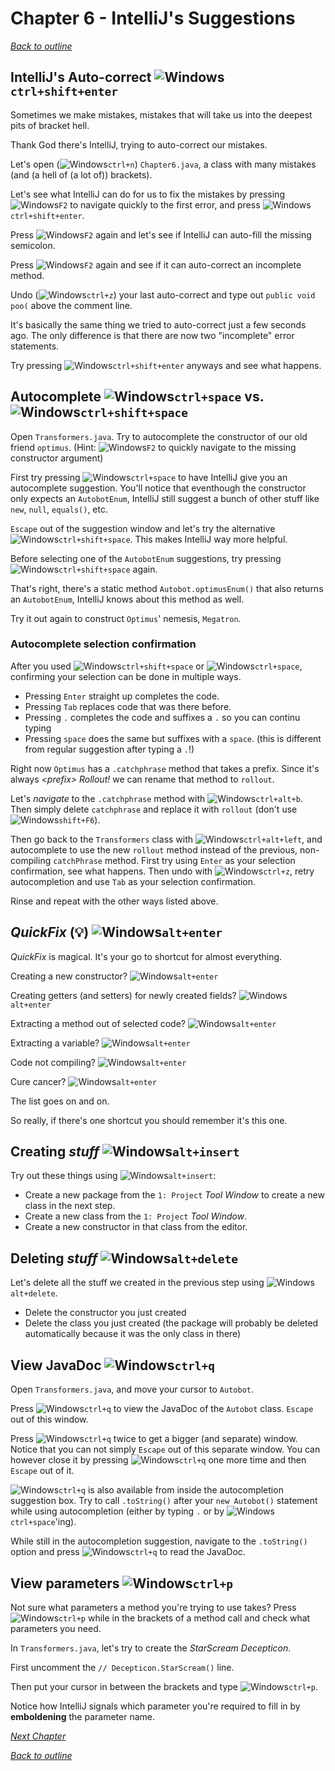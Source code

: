 # Chapter 6 - IntelliJ's Suggestions
[_Back to outline_](outline.md)
## IntelliJ's Auto-correct ![Windows](icons/glyph-windows-32.png)`ctrl+shift+enter`
Sometimes we make mistakes, mistakes that will take us into the deepest pits of bracket hell.

Thank God there's IntelliJ, trying to auto-correct our mistakes.

Let's open (![Windows](icons/glyph-windows-20.png)`ctrl+n`) `Chapter6.java`, a class with many mistakes (and (a hell of (a lot of)) brackets).

Let's see what IntelliJ can do for us to fix the mistakes by pressing ![Windows](icons/glyph-windows-20.png)`F2` to navigate quickly to the first error, and press ![Windows](icons/glyph-windows-20.png)`ctrl+shift+enter`.

Press ![Windows](icons/glyph-windows-20.png)`F2` again and let's see if IntelliJ can auto-fill the missing semicolon.

Press ![Windows](icons/glyph-windows-20.png)`F2` again and see if it can auto-correct an incomplete method.

Undo (![Windows](icons/glyph-windows-20.png)`ctrl+z`) your last auto-correct and type out `public void poo(` above the comment line.

It's basically the same thing we tried to auto-correct just a few seconds ago. The only difference is that there are now two "incomplete" error statements.

Try pressing ![Windows](icons/glyph-windows-20.png)`ctrl+shift+enter` anyways and see what happens.

## Autocomplete ![Windows](icons/glyph-windows-32.png)`ctrl+space` vs. ![Windows](icons/glyph-windows-32.png)`ctrl+shift+space`
Open `Transformers.java`. Try to autocomplete the constructor of our old friend `optimus`. (Hint: ![Windows](icons/glyph-windows-20.png)`F2` to quickly navigate to the missing constructor argument)

First try pressing ![Windows](icons/glyph-windows-20.png)`ctrl+space` to have IntelliJ give you an autocomplete suggestion. You'll notice that eventhough the constructor only expects an `AutobotEnum`, IntelliJ still suggest a bunch of other stuff like `new`, `null`, `equals()`, etc.

`Escape` out of the suggestion window and let's try the alternative ![Windows](icons/glyph-windows-20.png)`ctrl+shift+space`. This makes IntelliJ way more helpful.

Before selecting one of the `AutobotEnum` suggestions, try pressing ![Windows](icons/glyph-windows-20.png)`ctrl+shift+space` again.

That's right, there's a static method `Autobot.optimusEnum()` that also returns an `AutobotEnum`, IntelliJ knows about this method as well.

Try it out again to construct `Optimus`' nemesis, `Megatron`.

### Autocomplete selection confirmation
After you used ![Windows](icons/glyph-windows-20.png)`ctrl+shift+space` or ![Windows](icons/glyph-windows-20.png)`ctrl+space`, confirming your selection can be done in multiple ways.

* Pressing `Enter` straight up completes the code.
* Pressing `Tab` replaces code that was there before.
* Pressing `.` completes the code and suffixes a `.` so you can continu typing
* Pressing `space` does the same but suffixes with a `space`. (this is different from regular suggestion after typing a `.`!)

Right now `Optimus` has a `.catchphrase` method that takes a prefix. Since it's always _\<prefix\> Rollout!_ we can rename that method to `rollout`.

Let's _navigate_ to the `.catchphrase` method with ![Windows](icons/glyph-windows-20.png)`ctrl+alt+b`. Then simply delete `catchphrase` and replace it with `rollout` (don't use ![Windows](icons/glyph-windows-20.png)`shift+F6`).

Then go back to the `Transformers` class with ![Windows](icons/glyph-windows-20.png)`ctrl+alt+left`, and autocomplete to use the new `rollout` method instead of the previous, non-compiling `catchPhrase` method. First try using `Enter` as your selection confirmation, see what happens. Then undo with ![Windows](icons/glyph-windows-20.png)`ctrl+z`, retry autocompletion and use `Tab` as your selection confirmation.

Rinse and repeat with the other ways listed above.

## _QuickFix_ (:bulb:) ![Windows](icons/glyph-windows-32.png)`alt+enter`
_QuickFix_ is magical. It's your go to shortcut for almost everything.

Creating a new constructor? ![Windows](icons/glyph-windows-20.png)`alt+enter`

Creating getters (and setters) for newly created fields? ![Windows](icons/glyph-windows-20.png)`alt+enter`

Extracting a method out of selected code? ![Windows](icons/glyph-windows-20.png)`alt+enter`

Extracting a variable? ![Windows](icons/glyph-windows-20.png)`alt+enter`

Code not compiling? ![Windows](icons/glyph-windows-20.png)`alt+enter`

Cure cancer? ![Windows](icons/glyph-windows-20.png)`alt+enter`

The list goes on and on.

So really, if there's one shortcut you should remember it's this one.

## Creating _stuff_ ![Windows](icons/glyph-windows-32.png)`alt+insert`
Try out these things using ![Windows](icons/glyph-windows-20.png)`alt+insert`:
* Create a new package from the `1: Project` _Tool Window_ to create a new class in the next step.
* Create a new class from the `1: Project` _Tool Window_.
* Create a new constructor in that class from the editor.

## Deleting _stuff_ ![Windows](icons/glyph-windows-32.png)`alt+delete`
Let's delete all the stuff we created in the previous step using ![Windows](icons/glyph-windows-20.png)`alt+delete`.
* Delete the constructor you just created
* Delete the class you just created (the package will probably be deleted automatically because it was the only class in there)

## View JavaDoc ![Windows](icons/glyph-windows-32.png)`ctrl+q`
Open `Transformers.java`, and move your cursor to `Autobot`.

Press ![Windows](icons/glyph-windows-20.png)`ctrl+q` to view the JavaDoc of the `Autobot` class. `Escape` out of this window.

Press ![Windows](icons/glyph-windows-20.png)`ctrl+q` twice to get a bigger (and separate) window. Notice that you can not simply `Escape` out of this separate window. You can however close it by pressing ![Windows](icons/glyph-windows-20.png)`ctrl+q` one more time and then `Escape` out of it.

![Windows](icons/glyph-windows-20.png)`ctrl+q` is also available from inside the autocompletion suggestion box. Try to call `.toString()` after your `new Autobot()` statement while using autocompletion (either by typing `.` or by ![Windows](icons/glyph-windows-20.png)`ctrl+space`'ing).

While still in the autocompletion suggestion, navigate to the `.toString()` option and press ![Windows](icons/glyph-windows-20.png)`ctrl+q` to read the JavaDoc.

## View parameters ![Windows](icons/glyph-windows-32.png)`ctrl+p`
Not sure what parameters a method you're trying to use takes? Press ![Windows](icons/glyph-windows-20.png)`ctrl+p` while in the brackets of a method call and check what parameters you need.

In `Transformers.java`, let's try to create the _StarScream Decepticon_.

First uncomment the `// Decepticon.StarScream()` line.

Then put your cursor in between the brackets and type ![Windows](icons/glyph-windows-20.png)`ctrl+p`.

Notice how IntelliJ signals which parameter you're required to fill in by **emboldening** the parameter name.

[_Next Chapter_](chapter7.md)

[_Back to outline_](outline.md)